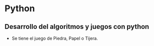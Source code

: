 # Python
## Desarrollo del algoritmos y juegos con python

- Se tiene el juego de Piedra, Papel o Tijera.
